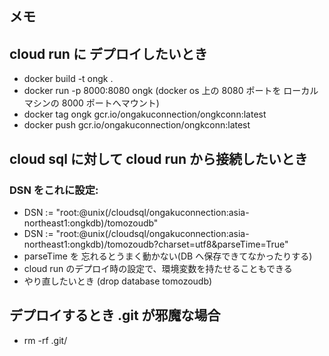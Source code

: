 ## メモ

## cloud run に デプロイしたいとき 
- docker build -t ongk .
- docker run -p 8000:8080 ongk  (docker os 上の 8080 ポートを ローカルマシンの 8000 ポートへマウント)
- docker tag ongk gcr.io/ongakuconnection/ongkconn:latest
- docker push gcr.io/ongakuconnection/ongkconn:latest


## cloud sql に対して cloud run から接続したいとき
### DSN をこれに設定: 
  - DSN := "root:@unix(/cloudsql/ongakuconnection:asia-northeast1:ongkdb)/tomozoudb"
  - DSN := "root:@unix(/cloudsql/ongakuconnection:asia-northeast1:ongkdb)/tomozoudb?charset=utf8&parseTime=True"
  - parseTime を 忘れるとうまく動かない(DB へ保存できてなかったりする)
  - cloud run のデプロイ時の設定で、環境変数を持たせることもできる
  - やり直したいとき (drop database tomozoudb) 

## デプロイするとき .git が邪魔な場合
  - rm -rf .git/
